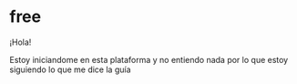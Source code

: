# free

¡Hola!

Estoy iniciandome en esta plataforma y no entiendo nada por lo que estoy siguiendo lo que me dice la guía 
